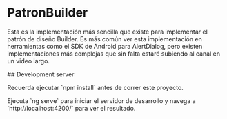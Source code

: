 # PatronBuilder

<p>
Esta es la implementación más sencilla que existe para implementar el patrón de diseño Builder.
Es más común ver esta implementación en herramientas como el SDK de Android para AlertDialog, pero existen implementaciones más complejas que sin falta estaré subiendo al canal en un video largo.
</p>
## Development server
<p>
Recuerda ejecutar `npm install` antes de correr este proyecto.
</p>
<p>
Ejecuta `ng serve` para iniciar el servidor de desarrollo y navega a `http://localhost:4200/` para ver el resultado.
</p>